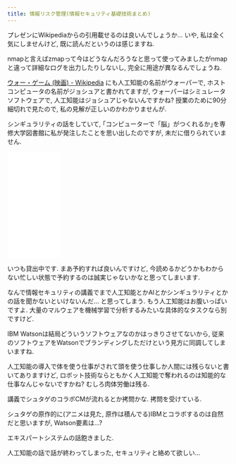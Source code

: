 ```yaml
---
title: 情報リスク管理(情報セキュリティ基礎技術まとめ)
---
```


プレゼンにWikipediaからの引用載せるのは良いんでしょうか…
いや,
私は全く気にしませんけど,
既に読んだというのは感じますね.

nmapと言えばzmapって今はどうなんだろうなと思って使ってみましたがnmapと違って詳細なログを出力したりしないし,
完全に用途が異なるんでしょうね.

[ウォー・ゲーム (映画) - Wikipedia](https://ja.wikipedia.org/wiki/%E3%82%A6%E3%82%A9%E3%83%BC%E3%83%BB%E3%82%B2%E3%83%BC%E3%83%A0_(%E6%98%A0%E7%94%BB))
にも人工知能の名前がウォーパーで,
ホストコンピュータの名前がジョシュアと書かれてますが,
ウォーパーはシミュレータソフトウェアで,
人工知能はジョシュアじゃないんですかね?
授業のために90分細切れで見たので,
私の見解が正しいのかわかりませんが.

シンギュラリティの話をしていて,
｢コンピューターで「脳」がつくれるか｣を専修大学図書館に私が発注したことを思い出したのですが,
未だに借りられていません.

<iframe style="width:120px;height:240px;" marginwidth="0" marginheight="0" scrolling="no" frameborder="0" src="//rcm-fe.amazon-adsystem.com/e/cm?lt1=_top&bc1=FFFFFF&IS2=1&bg1=FFFFFF&fc1=000000&lc1=0000FF&t=ncaq01-22&o=9&p=8&l=as4&m=amazon&f=ifr&ref=as_ss_li_til&asins=B01M07JC4Y&linkId=367ef7b24e41b58776bdf3a626366e7c"></iframe>

いつも貸出中です.
まあ予約すれば良いんですけど,
今読めるかどうかもわからない忙しい状態で予約するのは誠実じゃないかなと思ってしまいます.

なんで情報セキュリティの講義でまで人工知能とかAIとかシンギュラリティとかの話を聞かないといけないんだ…
と思ってしまう.
もう人工知能はお腹いっぱいですよ.
大量のマルウェアを機械学習で分析するみたいな具体的なタスクなら別ですけど.

IBM Watsonは結局どういうソフトウェアなのかはっきりさせてないから,
従来のソフトウェアをWatsonでブランディングしただけという見方に同調してしまいますね.

人工知能の導入で体を使う仕事がされて頭を使う仕事しか人間には残らないと書いてありますけど,
ロボット技術ならともかく人工知能で奪われるのは知能的な仕事なんじゃないですかね?
むしろ肉体労働は残る.

講義でシュタゲのコラボCMが流れるとか拷問かな.
拷問を受けている.

シュタゲの原作的に(アニメは見た, 原作は積んでる)IBMとコラボするのは自然だと思いますが,
Watson要素は…?

エキスパートシステムの話飽きました.

人工知能の話で話が終わってしまった,
セキュリティと絡めて欲しい…
